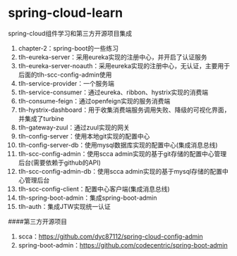 # spring-cloud-learn
spring-cloud组件学习和第三方开源项目集成

1. chapter-2：spring-boot的一些练习
2. tlh-eureka-server：采用eureka实现的注册中心，并开启了认证服务
3. tlh-eureka-server-noauth：采用eureka实现的注册中心，无认证，主要用于后面的tlh-scc-config-admin使用
4. tlh-service-provider：一个服务端
5. tlh-service-consumer：通过eureka、ribbon、hystrix实现的消费端
6. tlh-consume-feign：通过openfeign实现的服务消费端
7. tlh-hystrix-dashboard：用于收集消费端服务调用失败、降级的可视化界面，并集成了turbine
8. tlh-gateway-zuul：通过zuul实现的网关
9. tlh-config-server：使用本地git实现的配置中心
10. tlh-config-server-db：使用mysql数据库实现的配置中心(集成消息总线) 
11. tlh-scc-config-admin：使用scca admin实现的基于git存储的配置中心管理后台(需要依赖于github的API)
12. tlh-scc-config-admin-db：使用scca admin实现的基于mysql存储的配置中心管理后台
13. tlh-scc-config-client：配置中心客户端(集成消息总线) 
14. tlh-spring-boot-admin：集成spring-boot-admin
15. tlh-auth：集成JTW实现统一认证



####第三方开源项目
1. scca：https://github.com/dyc87112/spring-cloud-config-admin
2. spring-boot-admin：https://github.com/codecentric/spring-boot-admin